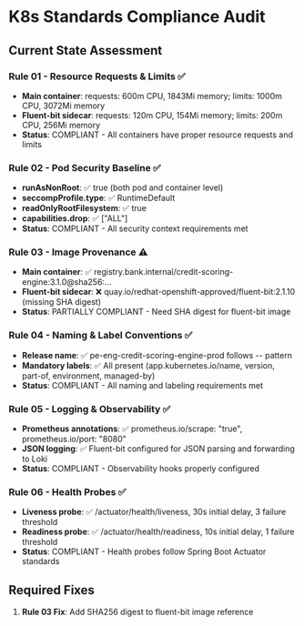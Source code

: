 # K8s Standards Compliance Audit

## Current State Assessment

### Rule 01 - Resource Requests & Limits ✅
- **Main container**: requests: 600m CPU, 1843Mi memory; limits: 1000m CPU, 3072Mi memory
- **Fluent-bit sidecar**: requests: 120m CPU, 154Mi memory; limits: 200m CPU, 256Mi memory
- **Status**: COMPLIANT - All containers have proper resource requests and limits

### Rule 02 - Pod Security Baseline ✅
- **runAsNonRoot**: ✅ true (both pod and container level)
- **seccompProfile.type**: ✅ RuntimeDefault
- **readOnlyRootFilesystem**: ✅ true
- **capabilities.drop**: ✅ ["ALL"]
- **Status**: COMPLIANT - All security context requirements met

### Rule 03 - Image Provenance ⚠️
- **Main container**: ✅ registry.bank.internal/credit-scoring-engine:3.1.0@sha256:...
- **Fluent-bit sidecar**: ❌ quay.io/redhat-openshift-approved/fluent-bit:2.1.10 (missing SHA digest)
- **Status**: PARTIALLY COMPLIANT - Need SHA digest for fluent-bit image

### Rule 04 - Naming & Label Conventions ✅
- **Release name**: ✅ pe-eng-credit-scoring-engine-prod follows <team>-<app>-<env> pattern
- **Mandatory labels**: ✅ All present (app.kubernetes.io/name, version, part-of, environment, managed-by)
- **Status**: COMPLIANT - All naming and labeling requirements met

### Rule 05 - Logging & Observability ✅
- **Prometheus annotations**: ✅ prometheus.io/scrape: "true", prometheus.io/port: "8080"
- **JSON logging**: ✅ Fluent-bit configured for JSON parsing and forwarding to Loki
- **Status**: COMPLIANT - Observability hooks properly configured

### Rule 06 - Health Probes ✅
- **Liveness probe**: ✅ /actuator/health/liveness, 30s initial delay, 3 failure threshold
- **Readiness probe**: ✅ /actuator/health/readiness, 10s initial delay, 1 failure threshold
- **Status**: COMPLIANT - Health probes follow Spring Boot Actuator standards

## Required Fixes

1. **Rule 03 Fix**: Add SHA256 digest to fluent-bit image reference
